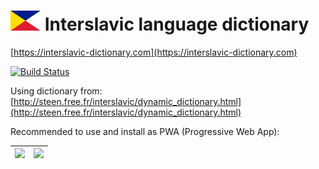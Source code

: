 <h1>
  <img src="static/logo.png" alt="Logo" height="32" width="48">
  Interslavic language dictionary
</h1>

[https://interslavic-dictionary.com](https://interslavic-dictionary.com)  

[![Build Status](https://travis-ci.org/scherebedov/interslavic.svg?branch=master)](https://travis-ci.org/scherebedov/interslavic)

Using dictionary from: [http://steen.free.fr/interslavic/dynamic_dictionary.html](http://steen.free.fr/interslavic/dynamic_dictionary.html)  

Recommended to use and install as PWA (Progressive Web App):

|<img src="https://user-images.githubusercontent.com/1962469/67671839-555f9100-f97f-11e9-85f5-2c4f794be5ce.png" width="360">|<img src="https://user-images.githubusercontent.com/1962469/67671737-2ea15a80-f97f-11e9-81a3-57ab67797b53.png" width="341">|
|---|---|

